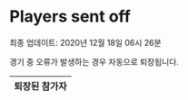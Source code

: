 # Players sent off
최종 업데이트: 2020년 12월 18일 06시 26분


경기 중 오류가 발생하는 경우 자동으로 퇴장됩니다.


| 퇴장된 참가자 |
|:---:|
